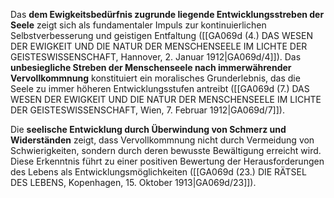 
Das **dem Ewigkeitsbedürfnis zugrunde liegende Entwicklungsstreben der Seele** zeigt sich als fundamentaler Impuls zur kontinuierlichen Selbstverbesserung und geistigen Entfaltung ([[GA069d (4.) DAS WESEN DER EWIGKEIT UND DIE NATUR DER MENSCHENSEELE IM LICHTE DER GEISTESWISSENSCHAFT, Hannover, 2. Januar 1912|GA069d/4]]). Das **unbesiegliche Streben der Menschenseele nach immerwährender Vervollkommnung** konstituiert ein moralisches Grunderlebnis, das die Seele zu immer höheren Entwicklungsstufen antreibt ([[GA069d (7.) DAS WESEN DER EWIGKEIT UND DIE NATUR DER MENSCHENSEELE IM LICHTE DER GEISTESWISSENSCHAFT, Wien, 7. Februar 1912|GA069d/7]]).

Die **seelische Entwicklung durch Überwindung von Schmerz und Widerständen** zeigt, dass Vervollkommnung nicht durch Vermeidung von Schwierigkeiten, sondern durch deren bewusste Bewältigung erreicht wird. Diese Erkenntnis führt zu einer positiven Bewertung der Herausforderungen des Lebens als Entwicklungsmöglichkeiten ([[GA069d (23.) DIE RÄTSEL DES LEBENS, Kopenhagen, 15. Oktober 1913|GA069d/23]]).
